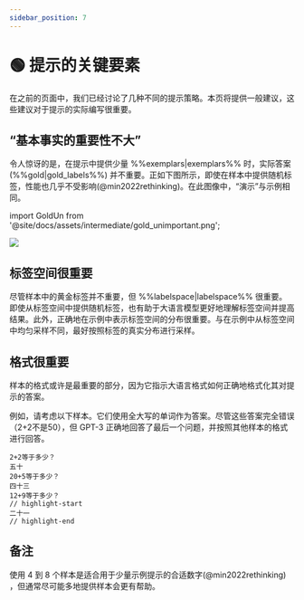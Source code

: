 ```yaml
---
sidebar_position: 7
---
```


# 🟢 提示的关键要素

在之前的页面中，我们已经讨论了几种不同的提示策略。本页将提供一般建议，这些建议对于提示的实际编写很重要。

## “基本事实的重要性不大”

令人惊讶的是，在提示中提供少量 %%exemplars|exemplars%% 时，实际答案 (%%gold|gold_labels%%) 并不重要。正如下图所示，即使在样本中提供随机标签，性能也几乎不受影响(@min2022rethinking)。在此图像中，“演示”与示例相同。

import GoldUn from '@site/docs/assets/intermediate/gold_unimportant.png';

<div style={{textAlign: 'center'}}>
  <img src={GoldUn} style={{width: "750px"}} />
</div>

## 标签空间很重要

尽管样本中的黄金标签并不重要，但 %%labelspace|labelspace%% 很重要。即使从标签空间中提供随机标签，也有助于大语言模型更好地理解标签空间并提高结果。此外，正确地在示例中表示标签空间的分布很重要。与在示例中从标签空间中均匀采样不同，最好按照标签的真实分布进行采样。

## 格式很重要

样本的格式或许是最重要的部分，因为它指示大语言格式如何正确地格式化其对提示的答案。

例如，请考虑以下样本。它们使用全大写的单词作为答案。尽管这些答案完全错误（2+2不是50），但 GPT-3 正确地回答了最后一个问题，并按照其他样本的格式进行回答。

```text
2+2等于多少？ 
五十
20+5等于多少？
四十三
12+9等于多少？
// highlight-start
二十一
// highlight-end
```

## 备注

使用 4 到 8 个样本是适合用于少量示例提示的合适数字(@min2022rethinking) ，但通常尽可能多地提供样本会更有帮助。

[^labelspace]: See the [vocabulary reference](https://learnprompting.org/docs/vocabulary#labels) for more info.
